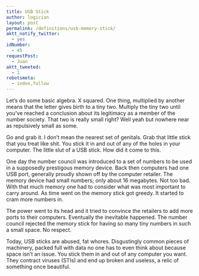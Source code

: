 ```yaml
---
title: USB Stick
author: logician
layout: post
permalink: /definitions/usb-memory-stick/
aktt_notify_twitter:
  - yes
idNumber:
  - 45
requestPost:
  - Juan
aktt_tweeted:
  - 1
robotsmeta:
  - index,follow
---
```

Let&#8217;s do some basic algebra. <!--more-->X squared. One thing, multiplied by another means that the letter gives birth to a tiny two. Multiply the tiny two until you&#8217;ve reached a conclusion about its legitimacy as a member of the number society. That two is really small right? Well yeah but nowhere near as repulsively small as some.

Go and grab it. I don&#8217;t mean the nearest set of genitals. Grab that little stick that you treat like shit. You stick it in and out of any of the holes in your computer. The little slut of a USB stick. How did it come to this.

One day the number council was introduced to a set of numbers to be used in a supposedly prestigous memory device. Back then computers had one USB port, generally proudly shown off by the computer retailer. The memory device had small numbers; only about 16 megabytes. Not too bad. With that much memory one had to consider what was most important to carry around. As time went on the memory stick got greedy. It started to cram more numbers in.

The power went to its head and it tried to convince the retailers to add more ports to their computers. Eventually the inevitable happened. The number council rejected the memory stick for having so many tiny numbers in such a small space. No respect.

Today, USB sticks are abused, fat whores. Disgustingly common pieces of machinery, packed full with data no one has to even think about because space isn&#8217;t an issue. You stick them in and out of any computer you want. They contract viruses (STIs) and end up broken and useless, a relic of something once beautiful.
